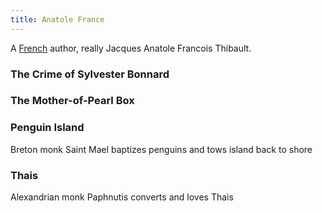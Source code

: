 ```yaml
---
title: Anatole France
---
```


A [French](../index.html) author, really Jacques Anatole Francois Thibault.

### The Crime of Sylvester Bonnard

### The Mother-of-Pearl Box

### Penguin Island

Breton monk Saint Mael baptizes penguins and tows island back to shore

### Thais

Alexandrian monk Paphnutis converts and loves Thais
